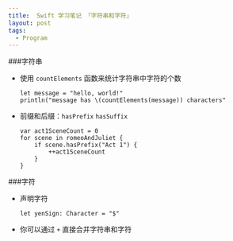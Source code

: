 ```yaml
---
title:  Swift 学习笔记 「字符串和字符」
layout: post
tags:
  - Program
---
```


###字符串

- 使用 `countElements` 函数来统计字符串中字符的个数

	```
	let message = "hello, world!"
	println("message has \(countElements(message)) characters"		
	```
- 前缀和后缀：`hasPrefix` `hasSuffix`

	```
	var act1SceneCount = 0
	for scene in romeoAndJuliet {
		if scene.hasPrefix("Act 1") {
			++act1SceneCount
		}
	}
	```



###字符

- 声明字符

	```
	let yenSign: Character = "$"
	```

- 你可以通过 `+` 直接合并字符串和字符